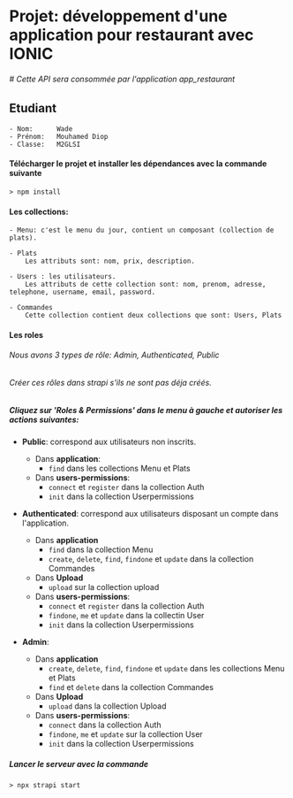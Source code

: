 # Projet: développement d'une application pour restaurant avec IONIC
###### # Cette API sera consommée par l'application app_restaurant

## Etudiant
```
- Nom:      Wade
- Prénom:   Mouhamed Diop
- Classe:   M2GLSI
```

#### Télécharger le projet et installer les dépendances avec la commande suivante
```
> npm install
```

#### Les collections:
```
- Menu: c'est le menu du jour, contient un composant (collection de plats).

- Plats
    Les attributs sont: nom, prix, description.

- Users : les utilisateurs.
    Les attributs de cette collection sont: nom, prenom, adresse, telephone, username, email, password.

- Commandes
    Cette collection contient deux collections que sont: Users, Plats
```

#### Les roles
###### Nous avons 3 types de rôle: Admin, Authenticated, Public
###### Créer ces rôles dans strapi s'ils ne sont pas déja créés.

##### Cliquez sur 'Roles & Permissions' dans le menu à gauche et autoriser les actions suivantes:

* <b>Public</b>: correspond aux utilisateurs non inscrits.  
    - Dans <b>application</b>:
        -  ```find``` dans les collections Menu et Plats
    - Dans <b>users-permissions</b>:
        -  ```connect``` et ```register``` dans la collection Auth
        - ```init``` dans la collection Userpermissions
        
* <b>Authenticated</b>: correspond aux utilisateurs disposant un compte dans l'application.
  - Dans <b>application</b>
    - ```find``` dans la collection Menu
    - ```create```, ```delete```, ```find```, ```findone``` et ```update``` dans la collection Commandes
  - Dans <b>Upload</b>
    - ```upload``` sur la collection upload
  - Dans <b>users-permissions</b>:
    - ```connect``` et ```register``` dans la collection Auth
    - ```findone```, ```me``` et ```update``` dans la collectin User
    - ```init``` dans la collection Userpermissions
    
* <b>Admin</b>:
    - Dans <b>application</b>      
        - ```create```, ```delete```, ```find```, ```findone``` et ```update``` dans les collections Menu et Plats
        - ```find``` et ```delete``` dans la collection Commandes
    - Dans <b>Upload</b>
        - ```upload``` dans la collection Upload
    - Dans <b>users-permissions</b>:
        - ```connect``` dans la collection Auth
        - ```findone```, ```me``` et ```update``` sur la collection User
        - ```init``` dans la collection Userpermissions


##### Lancer le serveur avec la commande 
```
> npx strapi start
```
